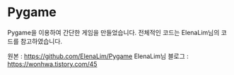 # Pygame
Pygame을 이용하여 간단한 게임을 만들었습니다.
전체적인 코드는 ElenaLim님의 코드를 참고하였습니다.

원본 : https://github.com/ElenaLim/Pygame
ElenaLim님 블로그 : https://wonhwa.tistory.com/45
